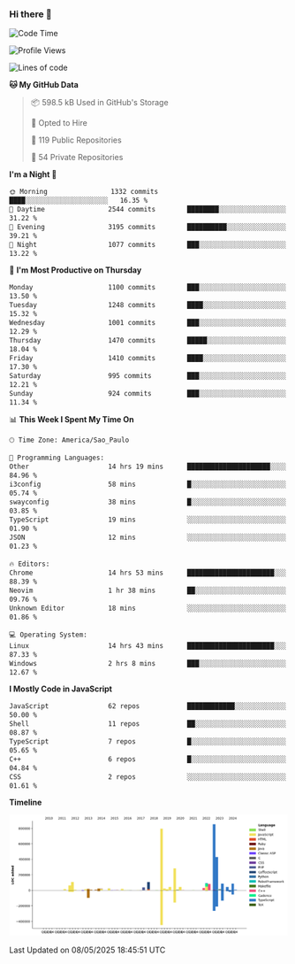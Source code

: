 ### Hi there 👋

<!--START_SECTION:waka-->
![Code Time](http://img.shields.io/badge/Code%20Time-7%2C149%20hrs%204%20mins-blue)

![Profile Views](http://img.shields.io/badge/Profile%20Views-1-blue)

![Lines of code](https://img.shields.io/badge/From%20Hello%20World%20I%27ve%20Written-3.4%20million%20lines%20of%20code-blue)

**🐱 My GitHub Data** 

> 📦 598.5 kB Used in GitHub's Storage 
 > 
> 💼 Opted to Hire
 > 
> 📜 119 Public Repositories 
 > 
> 🔑 54 Private Repositories 
 > 
**I'm a Night 🦉** 

```text
🌞 Morning                1332 commits        ████░░░░░░░░░░░░░░░░░░░░░   16.35 % 
🌆 Daytime                2544 commits        ████████░░░░░░░░░░░░░░░░░   31.22 % 
🌃 Evening                3195 commits        ██████████░░░░░░░░░░░░░░░   39.21 % 
🌙 Night                  1077 commits        ███░░░░░░░░░░░░░░░░░░░░░░   13.22 % 
```
📅 **I'm Most Productive on Thursday** 

```text
Monday                   1100 commits        ███░░░░░░░░░░░░░░░░░░░░░░   13.50 % 
Tuesday                  1248 commits        ████░░░░░░░░░░░░░░░░░░░░░   15.32 % 
Wednesday                1001 commits        ███░░░░░░░░░░░░░░░░░░░░░░   12.29 % 
Thursday                 1470 commits        █████░░░░░░░░░░░░░░░░░░░░   18.04 % 
Friday                   1410 commits        ████░░░░░░░░░░░░░░░░░░░░░   17.30 % 
Saturday                 995 commits         ███░░░░░░░░░░░░░░░░░░░░░░   12.21 % 
Sunday                   924 commits         ███░░░░░░░░░░░░░░░░░░░░░░   11.34 % 
```


📊 **This Week I Spent My Time On** 

```text
🕑︎ Time Zone: America/Sao_Paulo

💬 Programming Languages: 
Other                    14 hrs 19 mins      █████████████████████░░░░   84.96 % 
i3config                 58 mins             █░░░░░░░░░░░░░░░░░░░░░░░░   05.74 % 
swayconfig               38 mins             █░░░░░░░░░░░░░░░░░░░░░░░░   03.85 % 
TypeScript               19 mins             ░░░░░░░░░░░░░░░░░░░░░░░░░   01.90 % 
JSON                     12 mins             ░░░░░░░░░░░░░░░░░░░░░░░░░   01.23 % 

🔥 Editors: 
Chrome                   14 hrs 53 mins      ██████████████████████░░░   88.39 % 
Neovim                   1 hr 38 mins        ██░░░░░░░░░░░░░░░░░░░░░░░   09.76 % 
Unknown Editor           18 mins             ░░░░░░░░░░░░░░░░░░░░░░░░░   01.86 % 

💻 Operating System: 
Linux                    14 hrs 43 mins      ██████████████████████░░░   87.33 % 
Windows                  2 hrs 8 mins        ███░░░░░░░░░░░░░░░░░░░░░░   12.67 % 
```

**I Mostly Code in JavaScript** 

```text
JavaScript               62 repos            ████████████░░░░░░░░░░░░░   50.00 % 
Shell                    11 repos            ██░░░░░░░░░░░░░░░░░░░░░░░   08.87 % 
TypeScript               7 repos             █░░░░░░░░░░░░░░░░░░░░░░░░   05.65 % 
C++                      6 repos             █░░░░░░░░░░░░░░░░░░░░░░░░   04.84 % 
CSS                      2 repos             ░░░░░░░░░░░░░░░░░░░░░░░░░   01.61 % 
```



**Timeline**

![Lines of Code chart](https://raw.githubusercontent.com/jampow/jampow/master/assets/bar_graph.png)


 Last Updated on 08/05/2025 18:45:51 UTC
<!--END_SECTION:waka-->

